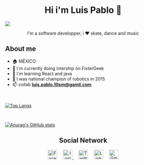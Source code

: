 <h1 align="center"> Hi i'm Luis Pablo 👋 </h1>

![](https://komarev.com/ghpvc/?username=superpato1234&color=blueviolet)


<div align="center">I'm a software developper, i ❤️ skate, dance and music</div>


## About me
- 🏠 MÉXICO
- 📍 I´m currently doing intership on FixterGeek
- 🌱 I´m learning React and java
- 🥇 I was national champion of robotics in 2015
- 📫 collab **luis.pablo.10sm@gamil.com**

<br>

[![Top Langs](https://github-readme-stats.vercel.app/api/top-langs/?username=superpato1234&layout=compact)](https://github.com/anuraghazra/github-readme-stats)

<br>

[![Anurag's GitHub stats](https://github-readme-stats.vercel.app/api?username=superpato1234&theme=cobalt)](https://github.com/anuraghazra/github-readme-stats)

<h2 align="center">Social Network </h2>
<div align="center">
<a href="http://www.facebook.com/LuisPSM"><img src="https://image.flaticon.com/icons/png/512/1384/1384053.png" alt="Facebook" width="30px"></a>
&nbsp&nbsp&nbsp
<a href="https://www.instagram.com/luispab_1234/"><img src="https://image.flaticon.com/icons/png/512/1384/1384063.png" alt="Instagram" width="30px"> </a>
&nbsp&nbsp&nbsp
<a href="https://twitter.com/LuiisPabloo"><img src="https://image.flaticon.com/icons/png/512/733/733579.png" alt="Twitter" width="30px"></a>
&nbsp&nbsp&nbsp
<a href="https://www.linkedin.com/in/luis-pablo-serrano-mu%C3%B1oz-30807119a/"><img src="https://image.flaticon.com/icons/png/512/174/174857.png" alt="LinkedIn" width="30px"></a>
&nbsp&nbsp&nbsp
<a href="mailto:luis.pablo.10sm@gmail.com"><img src="https://image.flaticon.com/icons/png/512/732/732200.png" alt="Gmail" width="30px"></a>
</div>




<!--
**superpato1234/superpato1234** is a ✨ _special_ ✨ repository because its `README.md` (this file) appears on your GitHub profile.

Here are some ideas to get you started:

- 🔭 I’m currently working on ...
- 🌱 I’m currently learning ...
- 👯 I’m looking to collaborate on ...
- 🤔 I’m looking for help with ...
- 💬 Ask me about ...
- 📫 How to reach me: ...
- 😄 Pronouns: ...
- ⚡ Fun fact: ...
-->
